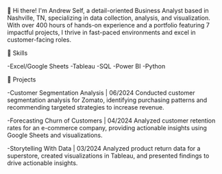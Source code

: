 👋 Hi there! I'm Andrew Self, a detail-oriented Business Analyst based in Nashville, TN, specializing in data collection, analysis, and visualization. With over 400 hours of hands-on experience and a portfolio featuring 7 impactful projects, I thrive in fast-paced environments and excel in customer-facing roles.

🔧 Skills

-Excel/Google Sheets
-Tableau
-SQL
-Power BI
-Python

🚀 Projects

-Customer Segmentation Analysis | 06/2024
Conducted customer segmentation analysis for Zomato, identifying purchasing patterns and recommending targeted strategies to increase revenue.

-Forecasting Churn of Customers | 04/2024
Analyzed customer retention rates for an e-commerce company, providing actionable insights using Google Sheets and visualizations.

-Storytelling With Data | 03/2024
Analyzed product return data for a superstore, created visualizations in Tableau, and presented findings to drive actionable insights.
